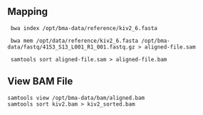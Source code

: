 ## Mapping

     bwa index /opt/bma-data/reference/kiv2_6.fasta

     bwa mem /opt/data/reference/kiv2_6.fasta /opt/bma-data/fastq/4153_S13_L001_R1_001.fastq.gz > aligned-file.sam

     samtools sort aligned-file.sam > aligned-file.bam
     
## View BAM File

    samtools view /opt/bma-data/bam/aligned.bam
    samtools sort kiv2.bam > kiv2_sorted.bam
